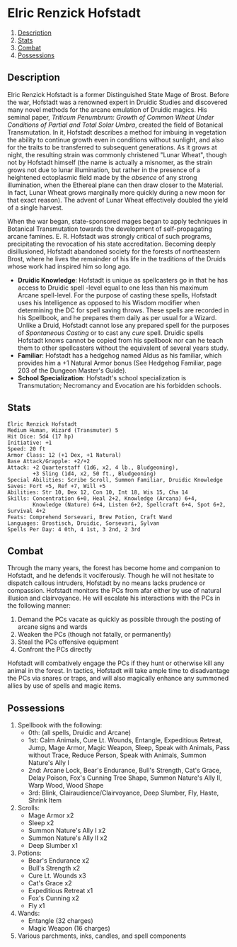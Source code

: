# Elric Renzick Hofstadt

1. [Description](#description)
2. [Stats](#stats)
3. [Combat](#combat)
4. [Possessions](#possessions)

## Description

Elric Renzick Hofstadt is a former Distinguished State Mage of Brost. Before the war, Hofstadt was a renowned expert in Druidic Studies and discovered many novel methods for the arcane emulation of Druidic magics. His seminal paper, _Triticum Penumbrum: Growth of Common Wheat Under Conditions of Partial and Total Solar Umbra_, created the field of Botanical Transmutation. In it, Hofstadt describes a method for imbuing in vegetation the ability to continue growth even in conditions without sunlight, and also for the traits to be transferred to subsequent generations. As it grows at night, the resulting strain was commonly christened "Lunar Wheat", though not by Hofstadt himself (the name is actually a misnomer, as the strain grows not due to lunar illumination, but rather in the presence of a heightened ectoplasmic field made by the _absence_ of any strong illumination, when the Ethereal plane can then draw closer to the Material. In fact, Lunar Wheat grows marginally more quickly during a new moon for that exact reason). The advent of Lunar Wheat effectively doubled the yield of a single harvest.

When the war began, state-sponsored mages began to apply techniques in Botanical Transmutation towards the development of self-propagating arcane famines. E. R. Hofstadt was strongly critical of such programs, precipitating the revocation of his state accreditation. Becoming deeply disillusioned, Hofstadt abandoned society for the forests of northeastern Brost, where he lives the remainder of his life in the traditions of the Druids whose work had inspired him so long ago.

* **Druidic Knowledge**: Hofstadt is unique as spellcasters go in that he has access to Druidic spell -level equal to one less than his maximum Arcane spell-level. For the purpose of casting these spells, Hofstadt uses his Intelligence as opposed to his Wisdom modifier when determining the DC for spell saving throws. These spells are recorded in his Spellbook, and he prepares them daily as per usual for a Wizard. Unlike a Druid, Hofstadt cannot lose any prepared spell for the purposes of _Spontaneous Casting_ or to cast any _cure_ spell. Druidic spells Hofstadt knows cannot be copied from his spellbook nor can he teach them to other spellcasters without the equivalent of several years study.
* **Familiar**: Hofstadt has a hedgehog named Aldus as his familiar, which provides him a +1 Natural Armor bonus (See Hedgehog Familiar, page 203 of the Dungeon Master's Guide). 
* **School Specialization**: Hofstadt's school specialization is Transmutation; Necromancy and Evocation are his forbidden schools.

## Stats
```
Elric Renzick Hofstadt
Medium Human, Wizard (Transmuter) 5
Hit Dice: 5d4 (17 hp)
Initiative: +1
Speed: 20 ft
Armor Class: 12 (+1 Dex, +1 Natural)
Base Attack/Grapple: +2/+2
Attack: +2 Quarterstaff (1d6, x2, 4 lb., Bludgeoning), 
        +3 Sling (1d4, x2, 50 ft., Bludgeoning)
Special Abilities: Scribe Scroll, Summon Familiar, Druidic Knowledge
Saves: Fort +5, Ref +7, Will +5
Abilities: Str 10, Dex 12, Con 10, Int 18, Wis 15, Cha 14
Skills: Concentration 6+0, Heal 2+2, Knowledge (Arcana) 6+4,
        Knowledge (Nature) 6+4, Listen 6+2, Spellcraft 6+4, Spot 6+2, Survival 4+2
Feats: Comprehend Sorsevari, Brew Potion, Craft Wand
Languages: Brostisch, Druidic, Sorsevari, Sylvan
Spells Per Day: 4 0th, 4 1st, 3 2nd, 2 3rd
```

## Combat

Through the many years, the forest has become home and companion to Hofstadt, and he defends it vociferously. Though he will not hesitate to dispatch callous intruders, Hofstadt by no means lacks prudence or compassion. Hofstadt monitors the PCs from afar either by use of natural illusion and clairvoyance. He will escalate his interactions with the PCs in the following manner:

1. Demand the PCs vacate as quickly as possible through the posting of arcane signs and wards
2. Weaken the PCs (though not fatally, or permanently)
3. Steal the PCs offensive equipment
4. Confront the PCs directly

Hofstadt will combatively engage the PCs if they hunt or otherwise kill any animal in the forest. In tactics, Hofstadt will take ample time to disadvantage the PCs via snares or traps, and will also magically enhance any summoned allies by use of spells and magic items.

## Possessions

1. Spellbook with the following:
    * 0th: (all spells, Druidic and Arcane)
    * 1st: Calm Animals, Cure Lt. Wounds, Entangle, Expeditious Retreat, Jump, Mage Armor, Magic Weapon, Sleep, Speak with Animals, Pass without Trace, Reduce Person, Speak with Animals, Summon Nature's Ally I
    * 2nd: Arcane Lock, Bear's Endurance, Bull's Strength, Cat's Grace, Delay Poison, Fox's Cunning Tree Shape, Summon Nature's Ally II, Warp Wood, Wood Shape
    * 3rd: Blink, Clairaudience/Clairvoyance, Deep Slumber, Fly, Haste, Shrink Item
2. Scrolls:
    * Mage Armor x2
    * Sleep x2
    * Summon Nature's Ally I x2
    * Summon Nature's Ally II x2
    * Deep Slumber x1
3. Potions:
    * Bear's Endurance x2
    * Bull's Strength x2
    * Cure Lt. Wounds x3
    * Cat's Grace x2
    * Expeditious Retreat x1
    * Fox's Cunning x2
    * Fly x1
4. Wands:
    * Entangle (32 charges)
    * Magic Weapon (16 charges)
5. Various parchments, inks, candles, and spell components
